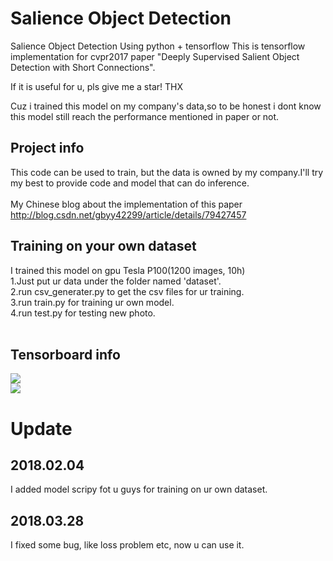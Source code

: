 # Salience Object Detection
Salience Object Detection Using python + tensorflow This is tensorflow implementation for cvpr2017 paper "Deeply Supervised Salient Object Detection with Short Connections".<br>

If it is useful for u, pls give me a star! THX <br>

Cuz i trained this model on my company's data,so to be honest i dont know this model still reach the performance mentioned in paper or not.

## Project info
This code can be used to train, but the data is owned by my company.I'll try my best to provide code and model that can do inference.<br>
<br>
My Chinese blog about the implementation of this paper http://blog.csdn.net/gbyy42299/article/details/79427457  <br>

## Training on your own dataset
I trained this model on gpu Tesla P100(1200 images, 10h)<br> 
1.Just put ur data under the folder named 'dataset'.<br> 
2.run csv_generater.py to get the csv files for ur training.<br> 
3.run train.py for training ur own model.<br> 
4.run test.py for testing new photo.<br>
<br>
## Tensorboard info
![](https://github.com/gbyy422990/salience_object_detection/blob/master/tensorboard/%E6%9C%AA%E5%91%BD%E5%90%8D.png)
<br>
![](https://github.com/gbyy422990/salience_object_detection/blob/master/tensorboard/%E6%9C%AA%E5%91%BD%E5%90%8D%203.png)

# Update
## 2018.02.04
I added model scripy fot u guys for training on ur own dataset.
## 2018.03.28
I fixed some bug, like loss problem etc, now u can use it.
